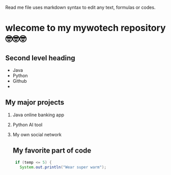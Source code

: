Read me file uses markdown syntax to edit any text, formulas or codes.
# wlecome to my mywotech repository 🤓🤓🤓
## Second level heading
- Java
- Python
- Github
- 
## My major projects
1. Java online banking app
2. Python AI tool
3. My own social network

   ## My favorite part of code
   ```java
    if (temp <= 5) {
      System.out.println("Wear super warm");
   ```
